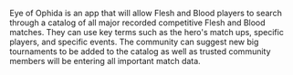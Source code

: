 Eye of Ophida is an app that will allow Flesh and Blood players to search through a catalog of all major recorded competitive Flesh and Blood matches. They can use key terms such as the hero's match ups, specific players, and specific events. The community can suggest new big tournaments to be added to the catalog as well as trusted community members will be entering all important match data. 

